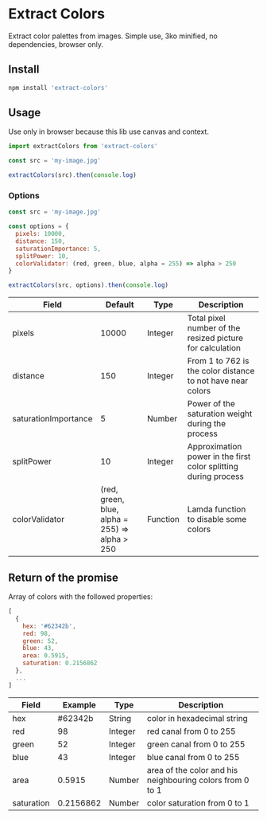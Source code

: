 # Extract Colors

Extract color palettes from images.
Simple use, 3ko minified, no dependencies, browser only.


## Install

```bash
npm install 'extract-colors'
```


## Usage

Use only in browser because this lib use canvas and context.

```js
import extractColors from 'extract-colors'

const src = 'my-image.jpg'

extractColors(src).then(console.log)
```


### Options

```js
const src = 'my-image.jpg'

const options = {
  pixels: 10000,
  distance: 150,
  saturationImportance: 5,
  splitPower: 10,
  colorValidator: (red, green, blue, alpha = 255) => alpha > 250
}

extractColors(src, options).then(console.log)
```

| Field | Default | Type | Description |
|---|---|---|---|
| pixels | 10000 | Integer | Total pixel number of the resized picture for calculation |
| distance | 150 | Integer | From 1 to 762 is the color distance to not have near colors |
| saturationImportance | 5 | Number | Power of the saturation weight during the process |
| splitPower | 10 | Integer | Approximation power in the first color splitting during process |
| colorValidator | (red, green, blue, alpha = 255) => alpha > 250 | Function | Lamda function to disable some colors |


## Return of the promise

Array of colors with the followed properties:

```js
[
  {
    hex: '#62342b',
    red: 98,
    green: 52,
    blue: 43,
    area: 0.5915,
    saturation: 0.2156862
  },
  ...
]
```

| Field | Example | Type | Description |
|---|---|---|---|
| hex | #62342b | String | color in hexadecimal string |
| red | 98 | Integer | red canal from 0 to 255 |
| green | 52 | Integer | green canal from 0 to 255 |
| blue | 43 | Integer | blue canal from 0 to 255 |
| area | 0.5915 | Number | area of the color and his neighbouring colors from 0 to 1 |
| saturation | 0.2156862 | Number | color saturation from 0 to 1 |
